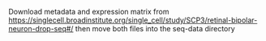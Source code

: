 Download metadata and expression matrix from
https://singlecell.broadinstitute.org/single_cell/study/SCP3/retinal-bipolar-neuron-drop-seq#/
then move both files into the seq-data directory
